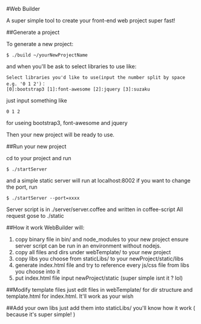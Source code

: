 #Web Builder

A super simple tool to create your front-end web project super fast!

##Generate a project

To generate a new project:
```shell
$ ./build ~/yourNewProjectName
```

and when you'll be ask to select libraries to use like:
```
Select libraries you'd like to use(input the number split by space e.g. '0 1 2')：
[0]:bootstrap3 [1]:font-awesome [2]:jquery [3]:suzaku
```
just input something like
```
0 1 2
```
for useing bootstrap3, font-awesome and jquery

Then your new project will be ready to use.

##Run your new project

cd to your project and run
```shell
$ ./startServer
```
and a simple static server will run at localhost:8002
if you want to change the port, run
```shell
$ ./startServer --port=xxxx
```
Server script is in ./server/server.coffee and written in coffee-script
All request gose to ./static

##How it work
WebBuilder will:
1. copy binary file in bin/ and node_modules to your new project ensure server script can be run in an environment without nodejs.
2. copy all files and dirs under webTemplate/ to your new project
3. copy libs you choose from staticLibs/ to your newProject/static/libs
4. generate index.html file and try to reference every js/css file from libs you choose into it
5. put index.html file input newProject/static
(super simple isnt it ? lol)

##Modify template files
just edit files in webTemplate/ for dir structure and template.html for index.html.
It'll work as your wish

##Add your own libs
just add them into staticLibs/
you'll know how it work ( because it's super simple! )

